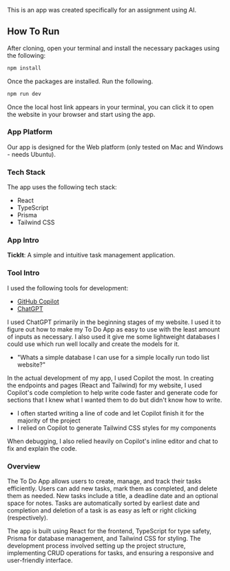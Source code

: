 This is an app was created specifically for an assignment using AI.

## How To Run

After cloning, open your terminal and install the necessary packages using the following:
```bash
npm install
```

Once the packages are installed. Run the following.
```bash
npm run dev
```

Once the local host link appears in your terminal, you can click it to open the website in your browser and start using the app.

### App Platform
Our app is designed for the Web platform (only tested on Mac and Windows - needs Ubuntu).

### Tech Stack
The app uses the following tech stack:
- React
- TypeScript
- Prisma
- Tailwind CSS

### App Intro
**TickIt**: A simple and intuitive task management application.

### Tool Intro
I used the following tools for development:
- [GitHub Copilot](https://github.com/features/copilot)
- [ChatGPT](https://www.openai.com/chatgpt)

I used ChatGPT primarily in the beginning stages of my website. I used it to figure out how to make my To Do App as easy to use with the least amount of inputs as necessary. I also used it give me some lightweight databases I could use which run well locally and create the models for it.
- "Whats a simple database I can use for a simple locally run todo list website?"

In the actual development of my app, I used Copilot the most. In creating the endpoints and pages (React and Tailwind) for my website, I used Copilot's code completion to help write code faster and generate code for sections that I knew what I wanted them to do but didn't know how to write.
- I often started writing a line of code and let Copilot finish it for the majority of the project
- I relied on Copilot to generate Tailwind CSS styles for my components

When debugging, I also relied heavily on Copilot's inline editor and chat to fix and explain the code.

### Overview
The To Do App allows users to create, manage, and track their tasks efficiently. Users can add new tasks, mark them as completed, and delete them as needed. New tasks include a title, a deadline date and an optional space for notes. Tasks are automatically sorted by earliest date and completion and deletion of a task is as easy as left or right clicking (respectively).

The app is built using React for the frontend, TypeScript for type safety, Prisma for database management, and Tailwind CSS for styling. The development process involved setting up the project structure, implementing CRUD operations for tasks, and ensuring a responsive and user-friendly interface.
